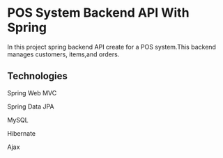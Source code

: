 # POS System Backend API With Spring

 In this project spring backend API create for a POS system.This backend manages customers, items,and orders. 

## Technologies 

 Spring Web MVC

 Spring Data JPA

 MySQL

 Hibernate

 Ajax